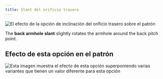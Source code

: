 ```yaml
---
title: Slant del orificio trasero
---
```


![El efecto de la opción de inclinación del orificio trasero sobre el patrón](sample.png)

The **back armhole slant** slightly rotates the armhole around the back pitch point.

## Efecto de esta opción en el patrón

![Esta imagen muestra el efecto de esta opción superponiendo varias variantes que tienen un valor diferente para esta opción](bella_backarmholeslant_sample.svg "Efecto de esta opción en el patrón")
